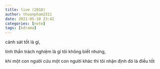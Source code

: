 ```yaml
---
title: live (2018)
author: thuanpham2311
date: 2021-05-10 23:42
categories: [note]
tags: [kdrama]
---
```


cảnh sát tốt là gì,

tinh thần trách nghiệm là gì tôi không biết nhưng,

khi một con người cứu một con người khác thì tôi nhận định đó là điều tốt
